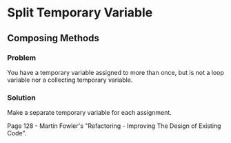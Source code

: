 # Split Temporary Variable 

## Composing Methods

### Problem
You have a temporary variable assigned to more than once, but is not a loop variable nor a collecting temporary variable.

### Solution
Make a separate temporary variable for each assignment.

Page 128 - Martin Fowler's "Refactoring - Improving The Design of Existing Code".